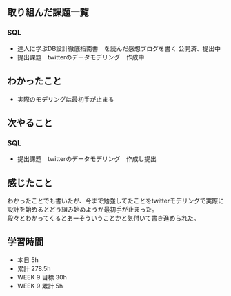 ## 取り組んだ課題一覧 
 ### SQL
 - 達人に学ぶDB設計徹底指南書　を読んだ感想ブログを書く 公開済、提出中
 - 提出課題　twitterのデータモデリング　作成中

 ## わかったこと 
 - 実際のモデリングは最初手が止まる

 ## 次やること 
 ### SQL 
 - 提出課題　twitterのデータモデリング　作成し提出

 ## 感じたこと 
 わかったことでも書いたが、今まで勉強してたことをtwitterモデリングで実際に設計を始めるとどう組み始めようか最初手が止まった。  
 段々とわかってくるとあーそういうことかと気付いて書き進められた。

 ## 学習時間 
 - 本日 5h 
 - 累計 278.5h 
 - WEEK 9 目標 30h 
 - WEEK 9 累計 5h
